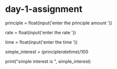 
# day-1-assignment


principle = float(input('enter the principle amount '))

rate = float(input('enter the rate '))

time = float(input('enter the time '))

simple_interest = (principle*rate*time)/100

print("simple interest is ",  simple_interest)
